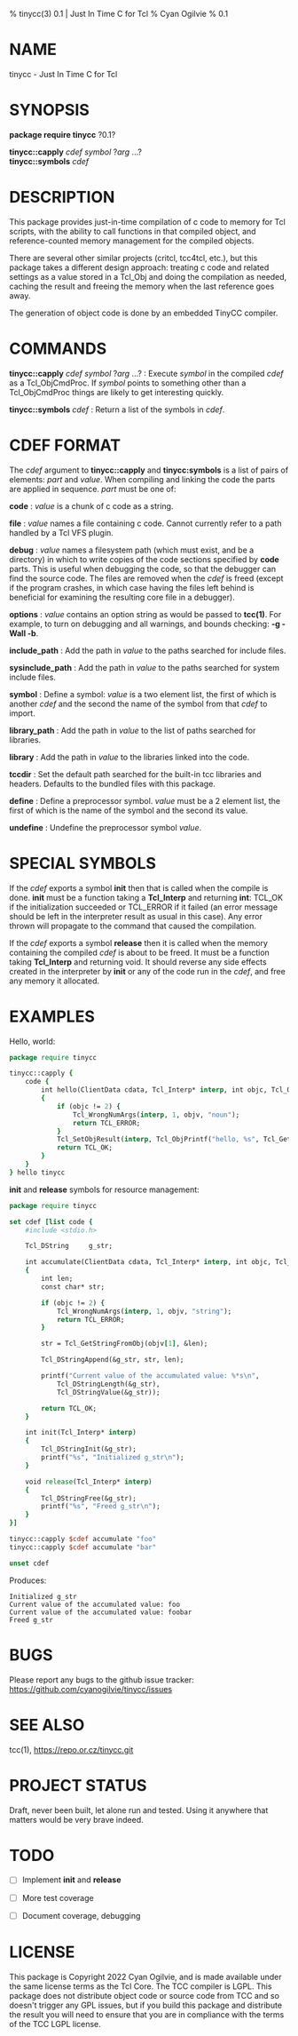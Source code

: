 % tinycc(3) 0.1 | Just In Time C for Tcl
% Cyan Ogilvie
% 0.1

# NAME

tinycc - Just In Time C for Tcl


# SYNOPSIS

**package require tinycc** ?0.1?

**tinycc::capply** *cdef* *symbol* ?*arg* ...?\
**tinycc::symbols** *cdef*


# DESCRIPTION

This package provides just-in-time compilation of c code to memory for Tcl scripts,
with the ability to call functions in that compiled object, and reference-counted
memory management for the compiled objects.

There are several other similar projects (critcl, tcc4tcl, etc.), but this package
takes a different design approach: treating c code and related settings as a
value stored in a Tcl_Obj and doing the compilation as needed, caching the result
and freeing the memory when the last reference goes away.

The generation of object code is done by an embedded TinyCC compiler.


# COMMANDS

**tinycc::capply** *cdef* *symbol* ?*arg* ...?
:   Execute *symbol* in the compiled *cdef* as a Tcl_ObjCmdProc.  If *symbol* points to
    something other than a Tcl_ObjCmdProc things are likely to get interesting quickly.

**tinycc::symbols** *cdef*
:   Return a list of the symbols in *cdef*.


# CDEF FORMAT

The *cdef* argument to **tinycc::capply** and **tinycc:symbols** is a list of pairs of
elements: *part* and *value*.  When compiling and linking the code the parts are
applied in sequence.  *part* must be one of:

**code**
:   *value* is a chunk of c code as a string.

**file**
:   *value* names a file containing c code.  Cannot currently refer to a path handled by
    a Tcl VFS plugin.

**debug**
:   *value* names a filesystem path (which must exist, and be a directory) in which to
    write copies of the code sections specified by **code** parts.  This is useful
    when debugging the code, so that the debugger can find the source code.  The files
    are removed when the *cdef* is freed (except if the program crashes, in which case
    having the files left behind is beneficial for examining the resulting core file
    in a debugger).

**options**
:   *value* contains an option string as would be passed to **tcc(1)**.  For example,
    to turn on debugging and all warnings, and bounds checking: **-g -Wall -b**.

**include_path**
:   Add the path in *value* to the paths searched for include files.

**sysinclude_path**
:   Add the path in *value* to the paths searched for system include files.

**symbol**
:   Define a symbol: *value* is a two element list, the first of which is
    another *cdef* and the second the name of the symbol from that *cdef*
    to import.

**library_path**
:   Add the path in *value* to the list of paths searched for libraries.

**library**
:   Add the path in *value* to the libraries linked into the code.

**tccdir**
:   Set the default path searched for the built-in tcc libraries and headers.
    Defaults to the bundled files with this package.

**define**
:   Define a preprocessor symbol.  *value* must be a 2 element list, the
    first of which is the name of the symbol and the second its value.

**undefine**
:   Undefine the preprocessor symbol *value*.


# SPECIAL SYMBOLS

If the *cdef* exports a symbol **init** then that is called when the compile is
done.  **init** must be a function taking a **Tcl_Interp** and returning
**int**: TCL_OK if the initialization succeeded or TCL_ERROR if it failed (an
error message should be left in the interpreter result as usual in this case).
Any error thrown will propagate to the command that caused the compilation.

If the *cdef* exports a symbol **release** then it is called when the memory
containing the compiled *cdef* is about to be freed.  It must be a function
taking **Tcl_Interp** and returning void.  It should reverse any side effects
created in the interpreter by **init** or any of the code run in the *cdef*,
and free any memory it allocated.


# EXAMPLES

Hello, world:

~~~tcl
package require tinycc

tinycc::capply {
    code {
        int hello(ClientData cdata, Tcl_Interp* interp, int objc, Tcl_Obj *const objv[])
        {
            if (objc != 2) {
                Tcl_WrongNumArgs(interp, 1, objv, "noun");
                return TCL_ERROR;
            }
            Tcl_SetObjResult(interp, Tcl_ObjPrintf("hello, %s", Tcl_GetString(objv[1])));
            return TCL_OK;
        }
    }
} hello tinycc
~~~

**init** and **release** symbols for resource management:

~~~tcl
package require tinycc

set cdef [list code {
    #include <stdio.h>

    Tcl_DString     g_str;

    int accumulate(ClientData cdata, Tcl_Interp* interp, int objc, Tcl_Obj *const objv[])
    {
        int len;
        const char* str;

        if (objc != 2) {
            Tcl_WrongNumArgs(interp, 1, objv, "string");
            return TCL_ERROR;
        }

        str = Tcl_GetStringFromObj(objv[1], &len);

        Tcl_DStringAppend(&g_str, str, len);

        printf("Current value of the accumulated value: %*s\n",
            Tcl_DStringLength(&g_str),
            Tcl_DStringValue(&g_str));

        return TCL_OK;
    }

    int init(Tcl_Interp* interp)
    {
        Tcl_DStringInit(&g_str);
        printf("%s", "Initialized g_str\n");
    }

    void release(Tcl_Interp* interp)
    {
        Tcl_DStringFree(&g_str);
        printf("%s", "Freed g_str\n");
    }
}]

tinycc::capply $cdef accumulate "foo"
tinycc::capply $cdef accumulate "bar"

unset cdef
~~~

Produces:

~~~
Initialized g_str
Current value of the accumulated value: foo
Current value of the accumulated value: foobar
Freed g_str
~~~


# BUGS

Please report any bugs to the github issue tracker: https://github.com/cyanogilvie/tinycc/issues


# SEE ALSO

tcc(1), https://repo.or.cz/tinycc.git


# PROJECT STATUS

Draft, never been built, let alone run and tested.  Using it anywhere that matters would be
very brave indeed.


# TODO

- [ ] Implement **init** and **release**
- [ ] More test coverage
- [ ] Document coverage, debugging


# LICENSE

This package is Copyright 2022 Cyan Ogilvie, and is made available under the
same license terms as the Tcl Core.  The TCC compiler is LGPL.  This package
does not distribute object code or source code from TCC and so doesn't trigger
any GPL issues, but if you build this package and distribute the result you
will need to ensure that you are in compliance with the terms of the TCC LGPL
license.

